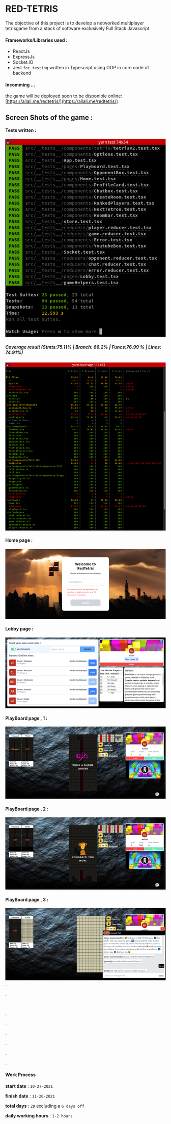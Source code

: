 # RED-TETRIS
The objective of this project is to develop a networked multiplayer tetrisgame from a stack of software exclusively Full Stack Javascript


#### Frameworks/Libraries used :
- ReactJs
- ExpressJs
- Socket.IO
- Jest `for testing`
written in Typescript using OOP in core code of backend

#### Incomming ...
the game will be deployed soon to be disponible online:
[https://allali.me/redtetris/](https://allali.me/redtetris/)
## Screen Shots of the game :
#### Tests written :
![_yarn_test](./docs/_yarn_test.png)
##### Coverage result (Stmts:75.11% | Branch: 66.2% | Funcs:76.99 % | Lines: 74.91%)
![_yarn_coverage](./docs/_yarn_coverage.png)
#### Home page :
![Home_Page](./docs/Home.png)
#### Lobby page :
![Lobby_Page](./docs/Lobby.png)

#### PlayBoard page , 1 :
![playboard-lost_Page](./docs/playboard-Lost.png)
#### PlayBoard page , 2 :
![playboard-winner_Page](./docs/playboard-Winner.png)
#### PlayBoard page , 3 :
![playboard-chat-open_Page](./docs/playboard-ChatOpen.png)
.

.

.

.

.

.

.

.

.
#### Work Process

**start date** : `10-27-2021`

**finish date** : `11-20-2021` 

**total days** : `29` excluding a `6 days off`

**daily working hours** : `1-2 hours`

